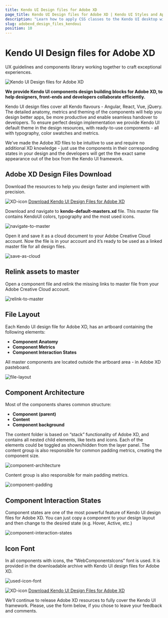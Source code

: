 ```yaml
---
title: Kendo UI Design files for Adobe XD
page_title: Kendo UI Design files for Adobe XD | Kendo UI Styles and Appearance
description: "Learn how to apply CSS classes to the Kendo UI desktop widgets to change their appearance and further customize their style."
slug: adobexd_design_files_kendoui
position: 10
---
```


# Kendo UI Design files for Adobe XD

UX guidelines and components library working together to craft exceptional experiences.

![Kendo UI Design files for Adobe XD](images/design-files/01-Kendo-UI-Design-Files-for-Adobe-XD.png)

**We provide Kendo UI components design building blocks for Adobe XD, to help designers, front-ends and developers collaborate efficiently.**

Kendo UI design files cover all Kendo flavours - Angular, React, Vue, jQuery.
The detailed anatomy, metrics and theming of the components will help you design better apps, be more productive and enable seamless handover to developers. To ensure perfect design implementation we provide Kendo UI default theme in the design resources, with ready-to-use components - all with typography, color swatches and metrics.

We’ve made the Adobe XD files to be intuitive to use and require no additional XD knowledge - just use the components in their corresponding states in your design and the developers will get the the exact same appearance out of the box from the Kendo UI framework.

## Adobe XD Design Files Download

Download the resources to help you design faster and implement with precision.

![XD-icon](images/design-files/XD.png) [Download Kendo UI Design Files for Adobe XD](https://github.com/telerik/kendo-ux/tree/master/Kendo%20UI%20Design%20Filer%20for%20Adobe%20XD)

Download and navigate to **kendo-default-masters.xd** file.
This master file contains KendoUI colors, typography and the most used icons.

![navigate-to-master](images/design-files/02-navigate-to-master.png)

Open it and save it as a cloud document to your Adobe Creative Cloud account. Now the file is in your account and it’s ready to be used as a linked master file for all design files.

![save-as-cloud](images/design-files/03-save-as-cloud.png)

## Relink assets to master

Open a component file and relink the missing links to master file from your Adobe Creative Cloud account.

![relink-to-master](images/design-files/04-relink-to-master.png)

## File Layout

Each Kendo UI design file for Adobe XD, has an artboard containing the following elements:

 - **Component Anatomy**
 - **Component Metrics**
 - **Component Interaction States**

All master components are located outside the artboard area - in Adobe XD pasteboard.

![file-layout](images/design-files/05-file-layout.png)

## Component Architecture

Most of the components shares common structure:

 - **Component (parent)**
 - **Content**
 - **Component background**

The content folder is based on “stack” functionality of Adobe XD, and contains all nested child elements, like texts and icons.
Each of the elements could be toggled as shown/hidden from the layer panel.
The content group is also responsible for common padding metrics, creating the component size.

![component-architecture](images/design-files/06-component-architecture.png)

Content group is also responsible for main padding metrics.

![component-padding](images/design-files/07-component-padding.png)

## Component Interaction States

Component states are one of the most powerful feature of Kendo UI design files for Adobe XD.
You can just copy a component to your design layout and then change to the desired state (e.g. Hover, Active, etc.)

![component-interaction-states](images/design-files/08-component-interaction-states.png)

## Icon Font

In all components with icons, the “WebComponentsIcons” font is used. It is provided in the downloadable archive with Kendo UI design files for Adobe XD.

![used-icon-font](images/design-files/09-used-icon-font.png)

![XD-icon](images/design-files/XD.png) [Download Kendo UI Design Files for Adobe XD](https://github.com/telerik/kendo-ux/tree/master/Kendo%20UI%20Design%20Filer%20for%20Adobe%20XD)

We’ll continue to release Adobe XD resources to fully cover the Kendo UI framework.
Please, use the form below, if you chose to leave your feedback and comments.
